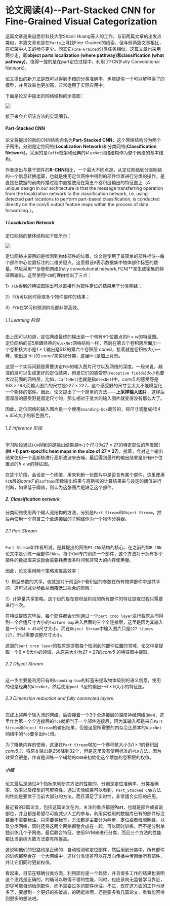 # 论文阅读(4)--Part-Stacked CNN for Fine-Grained Visual Categorization



这篇文章是来自悉尼科技大学Shaoli Huang等人的工作，与前两篇文章的出发点类似，本篇文章也是在`Parts`上寻找Fine-Grained的线索，但与前两篇文章相比，在框架中人工的参与更少。同其它`Fine-Grained`分类任务相似，这篇文章也采用两步走，即**object parts localization (where pathway)**和**classification (what pathway)**，值得一提的是在part定位过程中，利用了FCN(Fully Convolutional Network)。

论文提出的新方法是既可以得到不错的分类准确率，也能提供一个可以解释得了的模型，并且效率也更加高，非常适用于实际应用中。

下面是论文中提出的网络结构的示意图：

![](http://img.blog.csdn.net/20161011204354638)

接下来会介绍该方法的实现细节。

#### Part-Stacked CNN

论文将提出的新的CNN结构命名为**Part-Stacked CNN**，这个网络结构分为两个子网络，分别是定位网络(**Localization Network**)和分类网络(**Classification Network**)。采用的是`Caffe`框架和经典的`AlexNet`网络结构作为整个网络的基本结构。

作者提出与基于部件的**R-CNN**相比，一个最大不同点是，从定位网络到分类网络的一个信息转换运算，也就是使用定位网络中得到的部件位置进行分类的操作，是直接在数据的前向传播过程中直接使用在第五个卷积层输出的特征图上（A unique design in our architecture is that the message transferring operation from the localization network to the classification network, i.e. using detected part locations to perform part-based classification, is conducted directly on the conv5 output feature maps within the process of data forwarding.）。

##### 1 Localization Network

定位网络的整体结构如下图所示：

![](http://img.blog.csdn.net/20161012092858244)

定位网络主要目的是检测到物体部件的位置，论文是使用了最简单的部件标注--每个部件中心位置标注的二维关键点。这里假设`M`表示数据集中物体部件标签的数量。然后采用**全卷积网络(fully convolutional network,FCN)**来生成密集的特征图输出。这里使用`FCN`的理由给出了三点：

1）`FCN`得到的特征图输出可以直接作为部件定位的结果用于分类网络；

2）`FCN`可以同时获取多个物件部件的结果；

3）`FCN`在学习和预测阶段都非常高效。

###### 1.1 Learning 阶段

由上图可以知道，定位网络最终的输出是一个带有`M`个位置点的$h \times w$的特征图。定位网络的前5层跟经典的`AlexNet`网络结构一样，然后在第五个卷积层后面加一个卷积核大小是$1\times 1$,输出是512的第六个卷积层 *conv6*，接着就是卷积核大小一样，输出是 `M+1`的 *conv7*来实现分类，这里`M+1`是加上背景。

这里一个实际问题是需要决定`FCN`的输入图片尺寸以及网络的深度。一般来说，越深的层可以生成更好的定位结果，但是它们的感受野(`receptive fields`)大小也要大过前面的网络层，比如，`CaffeNet`(也就是指`AlexNet`)中，*conv5* 的感受野是 $163\times 163$,而输入图片的尺寸是$227\times 227$，这个感受野的尺寸会太大不能模型化一个物体的部件。因此，论文提出了一个简单的方法——**上采样输入图片**，这样后面深层的感受野是固定尺寸的，那么相对于变大的输入图片就变得没有那么大了。

因此，定位网络的输入图片是一个使用`bounding-box`裁剪的，将尺寸调整成$454\times 454$大小的彩色图片。

###### 1.2 Inference 阶段

学习阶段通过`FCN`得到的是输出结果是`M+1`个尺寸为$27\times 27$的特定部位的热度图( **(M +1) part-specific heat maps in the**
**size of 27 × 27**)，接着，会对这个输出结果使用一个高斯核进行高斯滤波来去噪，最后得到最终的输出结果是带有`M`个位置点的$h \times w$的特征图。

在这个阶段，会设定一个阈值，用来判断一张图片中是否含有某个部件，这里使用`FCN`层的*conv7* 的`softmax`函数输出结果与高斯核的计算结果来与设定的阈值进行判断，如果低于阈值，则认为这张图片是缺乏这个部件。

##### 2. Classification network

分类网络使用两个输入流结构的方法，分别是`Part Stream`和`Object Stream`，然后再使用一个包含三个全连接层的子网络作为一个物体分类器。

###### 2.1 Part Stream

`Part Stream`如作者所说，是其提出的网络`PS-CNN`结构的核心。在之前的如`R-CNN`论文中是训练一组部件`CNNs`，每个`CNN`专门训练一个部件，这个方法对于拥有多个部件的数据库来说就会需要耗费很多时间和非常大的内存使用量。

因此，论文采用两个策略来提高效率：

1）模型参数的共享。也就是对于前面5个卷积层的参数在所有物体部件中是共享的，这可以减少参数从而降低过拟合的风险；

2）计算量共享策略。这个目的是在卷积层阶段的所有部件的特征提取过程只需要进行一次。

在特征提取完毕后，每个部件都会分别通过一个`part crop layer`进行裁剪从而得到一个合适尺寸大小的`feature map`进入后面的三个全连接层，这里是因为其输入是一个`454 × 454`尺寸大小，而在`Object Stream`中输入图片只是`227 \times 227`，所以需要调整尺寸大小。

这里的`part crop layer`的裁剪是提取每个检测到的部件位置的领域，论文中是提取一个$6\times 6$大小的领域，从原来大小为$27\times 27$的*conv5* 的特征图中提取。

###### 2.2 Object Stream

这一步主要是利用已有的`bounding-box`的标签来提取物体级别的语义信息，使用的也是经典的`AlexNet`，然后使用`pool 5`层的输出--$6\times 6$大小的特征图。

###### 2.3 Dimension reduction and fully connected layers.

完成上述两个输入流的网络，后面接着一个3个全连接层的深度神经网络(`DNN`)，这里作为第一个全连接层的`fc6`就相当于一个部件连接层，因为其输入都是来自`Part Stream`和`Object Stream`的输出结果，但是这里所需要的内存会比原本的`AlexNet`网络中的`fc6`要多出`M+1`倍。

为了降低内存的使用，这里在`Part Stream`增加一个卷积核大小为$1\times 1$的卷积层 *conv5_1*，将原本输出是256降到32个，但是这里没有使用标准的`PCA`方法，因为效果会很差，作者是训练一个辅助的`CNN`来初始化这个增加的卷积层的权值。

##### 小结

论文最后是通过4个指标来判断其方法的性能的，分别是定位准确率、分类准确率、效率以及模型的可解释性。通过实验结果可以看到，`Part_Stacked CNN`方法的性能是要优于当前大部分的方法，而且满足了实时性，非常适合实际的应用。

最近看的3篇论文，包括这篇论文在内，关注的重点都是**Part**，也就是部件或者说部位，并且都是希望尽可能减少人工的参与，利用实验用的数据库已有的部件标注甚至不需要标注，只需要类标签，方法都是主要分为两步，定位或者检测网络，以及分类网络，同时还将这两个网络都整合成在一起，可以同时训练，而不是分别单独训练几个子网络，最后联合特征，使用SVM来进行分类，而且三个方法的性能都比当前绝大数方法要有所提高。

这说明他们的思路也是正确的，自动检测和定位部件，然后用到分类中，所有部件的训练都整合在一个大网络中，这样分类误差可以在反向传播中传回给所有部件，并让它们同时更新权值。

看起来，目前在精确分类方面，利用部位是一个趋势，并且很多工作的结果也表明这个思路是正确的，的确可以取得不错的性能，同时，也应该向无监督学习靠近，即尽可能自动检测部件，而不需要过多的部件标注。不过，现在这方面的工作也挺多了，要想到一个更好的突破点，的确挺难啊，还是要多看几篇论文，看看能否得到更多的想法吧。



















